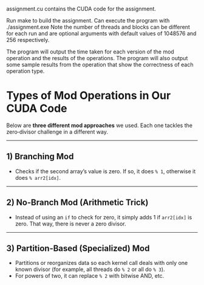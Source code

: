 assignment.cu contains the CUDA code for the assignment.

Run make to build the assignment. Can execute the program with ./assignment.exe <number of threads> <number of blocks>
Note the number of threads and blocks can be different for each run and are optional arguments with default values of 1048576 and 256 respectively.

The program will output the time taken for each version of the mod operation and the results of the operations.
The program will also output some sample results from the operation that show the correctness of each operation type.

# Types of Mod Operations in Our CUDA Code

Below are **three different mod approaches** we used. Each one tackles the zero‐divisor challenge in a different way.

---

## 1) Branching Mod

- Checks if the second array’s value is zero. If so, it does `% 1`, otherwise it does `% arr2[idx]`.  

---

## 2) No-Branch Mod (Arithmetic Trick)

- Instead of using an `if` to check for zero, it simply adds 1 if `arr2[idx]` is zero. That way, there is never a zero divisor.  

---

## 3) Partition-Based (Specialized) Mod

- Partitions or reorganizes data so each kernel call deals with only one known divisor (for example, all threads do `% 2` or all do `% 3`).  
- For powers of two, it can replace `% 2` with bitwise AND, etc.  